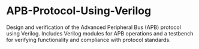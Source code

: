 # APB-Protocol-Using-Verilog
Design and verification of the Advanced Peripheral Bus (APB) protocol using Verilog. Includes Verilog modules for APB operations and a testbench for verifying functionality and compliance with protocol standards.
